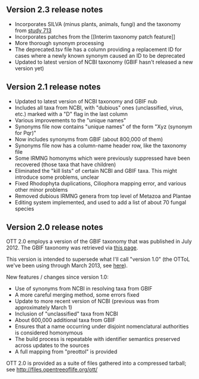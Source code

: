 ## Version 2.3 release notes

* Incorporates SILVA (minus plants, animals, fungi) and the taxonomy from 
  [study 713](http://reelab.net/phylografter/study/view/713)
* Incorporates patches from the [[Interim taxonomy patch feature]]
* More thorough synonym processing
* The deprecated.tsv file has a column providing a replacement ID for cases 
  where a newly known synonym caused an ID to be deprecated
* Updated to latest version of NCBI taxonomy (GBIF hasn't released a new version yet)

## Version 2.1 release notes

* Updated to latest version of NCBI taxonomy and GBIF nub
* Includes all taxa from NCBI, with "dubious" ones (unclassified, virus, etc.)
  marked with a "D" flag in the last column
* Various improvements to the "unique names"
* Synonyms file now contains "unique names" of the form "Xyz (synonym for Pqr)"
* Now includes synonyms from GBIF (about 800,000 of them)
* Synonyms file now has a column-name header row, like the taxonomy file
* Some IRMNG homonyms which were previously suppressed have been recovered (those taxa that have children)
* Eliminated the "kill lists" of certain NCBI and GBIF taxa. This might introduce some problems, unclear
* Fixed Rhodophyta duplications, Ciliophora mapping error, and various other minor problems
* Removed dubious IRMNG genera from top level of Metazoa and Plantae
* Editing system implemented, and used to add a list of about 70 fungal species

## Version 2.0 release notes

OTT 2.0 employs a version of the GBIF taxonomy that was published in July 2012.
The GBIF taxonomy was retrieved via [this page](http://ecat-dev.gbif.org/about/nub/).

This version is intended to supersede what I'll call "version 1.0" (the OTToL we've been using through March 2013, see [here](https://github.com/OpenTreeOfLife/taxomachine/wiki/Loading-the-OTToL-working-taxonomy)).

New features / changes since version 1.0:

* Use of synonyms from NCBI in resolving taxa from GBIF
* A more careful merging method, some errors fixed
* Update to more recent version of NCBI (previous was from approximately March 1)
* Inclusion of "unclassified" taxa from NCBI
* About 600,000 additional taxa from GBIF
* Ensures that a name occurring under disjoint nomenclatural authorities is considered homonymous
* The build process is repeatable with identifier semantics preserved across updates to the sources
* A full mapping from "preottol" is provided

OTT 2.0 is provided as a suite of files gathered into a compressed 
tarball; see <http://files.opentreeoflife.org/ott/>
